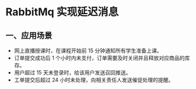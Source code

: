 # RabbitMq 实现延迟消息

## 一、应用场景

- 网上直播授课时，在课程开始前 15 分钟通知所有学生准备上课。
- 订单提交成功后 1 个小时内未支付，订单需要及时关闭并且释放对应商品的库存。
- 用户超过 15 天未登录时，给该用户发送召回推送。
- 工单提交后超过 24 小时未处理，向相关责任人发送催促处理的提醒。
